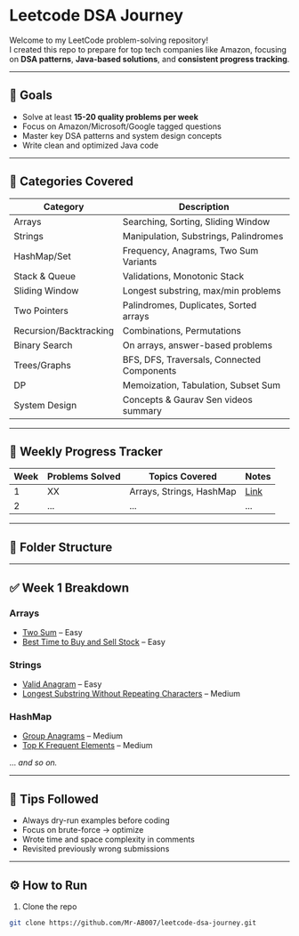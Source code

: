 # Leetcode DSA Journey

Welcome to my LeetCode problem-solving repository!  
I created this repo to prepare for top tech companies like Amazon, focusing on **DSA patterns**, **Java-based solutions**, and **consistent progress tracking**.

---

## 🧠 Goals

- Solve at least **15-20 quality problems per week**
- Focus on Amazon/Microsoft/Google tagged questions
- Master key DSA patterns and system design concepts
- Write clean and optimized Java code

---

## 🧩 Categories Covered

| Category         | Description                              |
|------------------|------------------------------------------|
| Arrays           | Searching, Sorting, Sliding Window       |
| Strings          | Manipulation, Substrings, Palindromes    |
| HashMap/Set      | Frequency, Anagrams, Two Sum Variants    |
| Stack & Queue    | Validations, Monotonic Stack             |
| Sliding Window   | Longest substring, max/min problems      |
| Two Pointers     | Palindromes, Duplicates, Sorted arrays   |
| Recursion/Backtracking | Combinations, Permutations         |
| Binary Search    | On arrays, answer-based problems         |
| Trees/Graphs     | BFS, DFS, Traversals, Connected Components |
| DP               | Memoization, Tabulation, Subset Sum      |
| System Design    | Concepts & Gaurav Sen videos summary     |

---

## 📅 Weekly Progress Tracker

| Week | Problems Solved | Topics Covered                     | Notes               |
|------|------------------|-------------------------------------|---------------------|
| 1    | XX               | Arrays, Strings, HashMap            | [Link](#week-1)     |
| 2    | ...              | ...                                 | ...                 |

---

## 🔁 Folder Structure

---

## ✅ Week 1 Breakdown

### Arrays
- [Two Sum](https://leetcode.com/problems/two-sum/) – Easy  
- [Best Time to Buy and Sell Stock](https://leetcode.com/problems/best-time-to-buy-and-sell-stock/) – Easy

### Strings
- [Valid Anagram](https://leetcode.com/problems/valid-anagram/) – Easy  
- [Longest Substring Without Repeating Characters](https://leetcode.com/problems/longest-substring-without-repeating-characters/) – Medium

### HashMap
- [Group Anagrams](https://leetcode.com/problems/group-anagrams/) – Medium  
- [Top K Frequent Elements](https://leetcode.com/problems/top-k-frequent-elements/) – Medium

... *and so on.*

---

## 📌 Tips Followed

- Always dry-run examples before coding
- Focus on brute-force → optimize
- Wrote time and space complexity in comments
- Revisited previously wrong submissions

---

## ⚙️ How to Run

1. Clone the repo
```bash
git clone https://github.com/Mr-AB007/leetcode-dsa-journey.git
